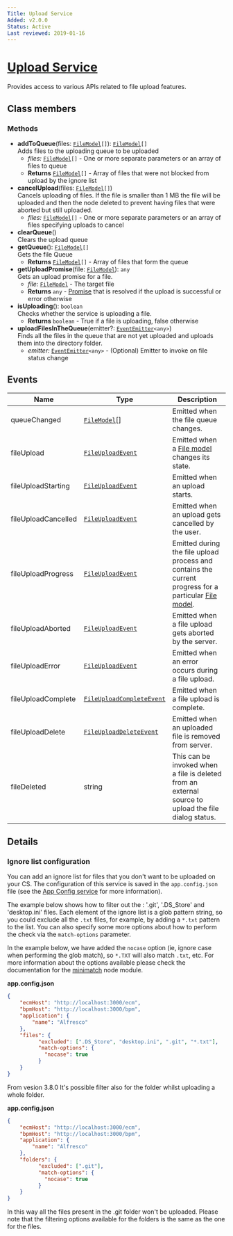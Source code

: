 ```yaml
---
Title: Upload Service
Added: v2.0.0
Status: Active
Last reviewed: 2019-01-16
---
```


# [Upload Service](../../../lib/core/services/upload.service.ts "Defined in upload.service.ts")

Provides access to various APIs related to file upload features.

## Class members

### Methods

-   **addToQueue**(files: [`FileModel`](../../../lib/core/models/file.model.ts)`[]`): [`FileModel`](../../../lib/core/models/file.model.ts)`[]`<br/>
    Adds files to the uploading queue to be uploaded
    -   _files:_ [`FileModel`](../../../lib/core/models/file.model.ts)`[]`  - One or more separate parameters or an array of files to queue
    -   **Returns** [`FileModel`](../../../lib/core/models/file.model.ts)`[]` - Array of files that were not blocked from upload by the ignore list
-   **cancelUpload**(files: [`FileModel`](../../../lib/core/models/file.model.ts)`[]`)<br/>
    Cancels uploading of files. If the file is smaller than 1 MB the file will be uploaded and then the node deleted to prevent having files that were aborted but still uploaded.
    -   _files:_ [`FileModel`](../../../lib/core/models/file.model.ts)`[]`  - One or more separate parameters or an array of files specifying uploads to cancel
-   **clearQueue**()<br/>
    Clears the upload queue
-   **getQueue**(): [`FileModel`](../../../lib/core/models/file.model.ts)`[]`<br/>
    Gets the file Queue
    -   **Returns** [`FileModel`](../../../lib/core/models/file.model.ts)`[]` - Array of files that form the queue
-   **getUploadPromise**(file: [`FileModel`](../../../lib/core/models/file.model.ts)): `any`<br/>
    Gets an upload promise for a file.
    -   _file:_ [`FileModel`](../../../lib/core/models/file.model.ts)  - The target file
    -   **Returns** `any` - [Promise](https://developer.mozilla.org/en-US/docs/Web/JavaScript/Guide/Using_promises) that is resolved if the upload is successful or error otherwise
-   **isUploading**(): `boolean`<br/>
    Checks whether the service is uploading a file.
    -   **Returns** `boolean` - True if a file is uploading, false otherwise
-   **uploadFilesInTheQueue**(emitter?: [`EventEmitter`](https://angular.io/api/core/EventEmitter)`<any>`)<br/>
    Finds all the files in the queue that are not yet uploaded and uploads them into the directory folder.
    -   _emitter:_ [`EventEmitter`](https://angular.io/api/core/EventEmitter)`<any>`  - (Optional) Emitter to invoke on file status change

## Events

| Name                | Type                                                                | Description                                                                                                                                     |
| ------------------- | ------------------------------------------------------------------- | ----------------------------------------------------------------------------------------------------------------------------------------------- |
| queueChanged        | [`FileModel`](../../../lib/core/models/file.model.ts)\[]            | Emitted when the file queue changes.                                                                                                            |
| fileUpload          | [`FileUploadEvent`](../../../lib/core/events/file.event.ts)         | Emitted when a [File model](../../../lib/core/models/file.model.ts) changes its state.                                                          |
| fileUploadStarting  | [`FileUploadEvent`](../../../lib/core/events/file.event.ts)         | Emitted when an upload starts.                                                                                                                  |
| fileUploadCancelled | [`FileUploadEvent`](../../../lib/core/events/file.event.ts)         | Emitted when an upload gets cancelled by the user.                                                                                              |
| fileUploadProgress  | [`FileUploadEvent`](../../../lib/core/events/file.event.ts)         | Emitted during the file upload process and contains the current progress for a particular [File model](../../../lib/core/models/file.model.ts). |
| fileUploadAborted   | [`FileUploadEvent`](../../../lib/core/events/file.event.ts)         | Emitted when a file upload gets aborted by the server.                                                                                          |
| fileUploadError     | [`FileUploadEvent`](../../../lib/core/events/file.event.ts)         | Emitted when an error occurs during a file upload.                                                                                              |
| fileUploadComplete  | [`FileUploadCompleteEvent`](../../../lib/core/events/file.event.ts) | Emitted when a file upload is complete.                                                                                                         |
| fileUploadDelete    | [`FileUploadDeleteEvent`](../../../lib/core/events/file.event.ts)   | Emitted when an uploaded file is removed from server.                                                                                           |
| fileDeleted         | string                                                              | This can be invoked when a file is deleted from an external source to upload the file dialog status.                                            |

## Details

### Ignore list configuration

You can add an ignore list for files that you don't want to be uploaded on your CS.
The configuration of this service is saved in the `app.config.json` file
(see the [App Config service](app-config.service.md) for more information).

The example below shows how to filter out the : '.git', '.DS_Store' and 'desktop.ini' files.
Each element of the ignore list is a glob pattern string, so you could exclude all the `.txt`
files, for example, by adding a `*.txt` pattern to the list.
You can also specify some more options about how to perform the check via the `match-options` parameter.

In the example below, we have added the `nocase` option (ie, ignore case when performing the
glob match), so `*.TXT` will also match `.txt`, etc.
For more information about the options available please check the documentation for the
[minimatch](https://www.npmjs.com/package/minimatch#options)
node module.

**app.config.json**

```json
{
    "ecmHost": "http://localhost:3000/ecm",
    "bpmHost": "http://localhost:3000/bpm",
    "application": {
        "name": "Alfresco"
    },
    "files": {
          "excluded": [".DS_Store", "desktop.ini", ".git", "*.txt"],
          "match-options": {
            "nocase": true
          }
    }
}
```

From vesion 3.8.0 It's  possible filter also for the folder whilst uploading a whole folder.

**app.config.json**

```json
{
    "ecmHost": "http://localhost:3000/ecm",
    "bpmHost": "http://localhost:3000/bpm",
    "application": {
        "name": "Alfresco"
    },
    "folders": {
          "excluded": [".git"],
          "match-options": {
            "nocase": true
          }
    }
}
```

In this way all the files present in the .git folder won't be uploaded. 
Please note that the filtering options available for the folders is the same as the one for the files.
